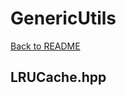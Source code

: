 # GenericUtils
[Back to README](https://www.github.com/Stephen-ODriscoll/GenericUtils/blob/main/README.md#documentation)

## LRUCache.hpp
